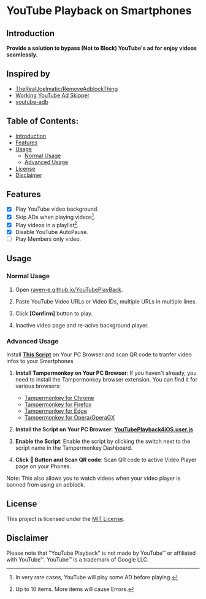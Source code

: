 # YouTube Playback on Smartphones

## Introduction

 **Provide a solution to bypass (Not to Block) YouTube's ad for enjoy videos seamlessly.**

## Inspired by
- [TheRealJoelmatic/RemoveAdblockThing](https://github.com/TheRealJoelmatic/RemoveAdblockThing/)
- [Working YouTube Ad Skipper](https://greasyfork.org/en/scripts/477383-working-youtube-ad-skipper)
- [youtube-adb](https://greasyfork.org/en/scripts/459541-youtube-adb/code)

## Table of Contents:

- [Introduction](#introduction)
- [Features](#features)
- [Usage](#usage)
   - [Normal Usage](#normal-usage)
   - [Advanced Usage](#advanced-usage)
- [License](#license)
- [Disclaimer](#disclaimer)

## Features

- [x] Play YouTube video background.
- [x] Skip ADs when playing videos[^1].
- [x] Play videos in a playlist[^2].
- [x] Disable YouTube AutoPause.
- [ ] Play Members only video.

[^1]: In very rare cases, YouTube will play some AD before playing.
[^2]: Up to 10 items. More items will cause Errors.

## Usage
### Normal Usage
1. Open [raven-e.github.io/YouTubePlayBack](https://raven-e.github.io/YouTubePlayBack/).

2. Paste YouTube Video URLs or Video IDs, multiple URLs in multiple lines.

3. Click **[Confirm]** button to play.

4. Inactive video page and re-acive background player. 

### Advanced Usage
Install **[This Script](https://github.com/raven-e/YouTubePlayBack/raw/main/YouTubePlayback4iOS.user.js)** on Your PC Browser and scan QR code to tranfer video infos to your Smartphones

1. **Install Tampermonkey on Your PC Browser**:
   If you haven't already, you need to install the Tampermonkey browser extension. You can find it for various browsers:
   - [Tampermonkey for Chrome](https://chrome.google.com/webstore/detail/tampermonkey/dhdgffkkebhmkfjojejmpbldmpobfkfo)
   - [Tampermonkey for Firefox](https://addons.mozilla.org/en-US/firefox/addon/tampermonkey/)
   - [Tampermonkey for Edge](https://microsoftedge.microsoft.com/addons/detail/tampermonkey/iikmkjmpaadaobahmlepeloendndfphd)
   - [Tampermonkey for Opera/OperaGX](https://addons.opera.com/en-gb/extensions/details/tampermonkey-beta/)

2. **Install the Script on Your PC Browser**:
   **[YouTubePlayback4iOS.user.js](https://github.com/raven-e/YouTubePlayBack/raw/main/YouTubePlayback4iOS.user.js)**

3. **Enable the Script**:
   Enable the script by clicking the switch next to the script name in the Tampermonkey Dashboard.

4. **Click 📲 Button and Scan QR code**:
   Scan QR code to active Video Player page on your Phones.

Note: This also allows you to watch videos when your video player is banned from using an adblock.

## License

This project is licensed under the [MIT License](LICENSE).

## Disclaimer

Please note that "YouTube Playback" is not made by YouTube™ or affiliated with YouTube™. YouTube™ is a trademark of Google LLC.
